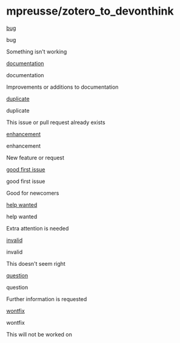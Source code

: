 # mpreusse/zotero\_to\_devonthink

 [bug](https://github.com/mpreusse/zotero_to_devonthink/labels/bug)

 bug

Something isn't working

 [documentation](https://github.com/mpreusse/zotero_to_devonthink/labels/documentation)

 documentation

Improvements or additions to documentation

 [duplicate](https://github.com/mpreusse/zotero_to_devonthink/labels/duplicate)

 duplicate

This issue or pull request already exists

 [enhancement](https://github.com/mpreusse/zotero_to_devonthink/labels/enhancement)

 enhancement

New feature or request

 [good first issue](https://github.com/mpreusse/zotero_to_devonthink/labels/good%20first%20issue)

 good first issue

Good for newcomers

 [help wanted](https://github.com/mpreusse/zotero_to_devonthink/labels/help%20wanted)

 help wanted

Extra attention is needed

 [invalid](https://github.com/mpreusse/zotero_to_devonthink/labels/invalid)

 invalid

This doesn't seem right

 [question](https://github.com/mpreusse/zotero_to_devonthink/labels/question)

 question

Further information is requested

 [wontfix](https://github.com/mpreusse/zotero_to_devonthink/labels/wontfix)

 wontfix

This will not be worked on

